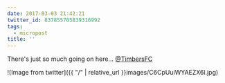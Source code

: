 ```yaml
---
date: 2017-03-03 21:42:21
twitter_id: 837855705839316992
tags:
  - micropost
title: ''
---
```


There's just so much going on here... [@TimbersFC](https://twitter.com/TimbersFC)

![Image from twitter]({{ "/" | relative_url  }}images/C6CpUuiWYAEZX6l.jpg)
